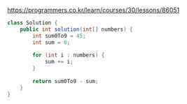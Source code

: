 https://programmers.co.kr/learn/courses/30/lessons/86051

```java
class Solution {
    public int solution(int[] numbers) {
        int sum0To9 = 45;
        int sum = 0;
        
        for (int i : numbers) {
            sum += i;
        }
        
        return sum0To9 - sum;
    }
}
```
